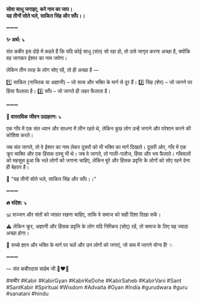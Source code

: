 **सोवा साधु जगाइए, करे नाम का जाप।**\
**यह तीनों सोते भले, साकित सिंह और साँप।।**

➖➖➖

**✨ अर्थ: ⤵**

संत कबीर इस दोहे में कहते हैं कि यदि कोई साधु (संत) सो रहा हो, तो उसे जागृत करना अच्छा है, क्योंकि वह जागकर ईश्वर का नाम जपेगा।

लेकिन तीन तरह के लोग सोए रहें, तो ही अच्छा है —

1️⃣ साकित (नास्तिक या अज्ञानी) – जो सत्य और भक्ति के मार्ग से दूर हैं।
2️⃣ सिंह (शेर) – जो जागने पर हिंसा फैलाता है।
3️⃣ साँप – जो जागते ही ज़हर फैलाता है।

➖➖➖

**🌾 वास्तविक जीवन उदाहरण: ⤵**

एक गाँव में एक संत ध्यान और साधना में लीन रहते थे, लेकिन कुछ लोग उन्हें जगाने और परेशान करने की कोशिश करते।

जब संत जागते, तो वे ईश्वर का नाम लेकर दूसरों को भी भक्ति का मार्ग दिखाते। दूसरी ओर, गाँव में एक क्रूर व्यक्ति और एक हिंसक दस्यु भी थे। जब वे जागते, तो गाली-गलौज, हिंसा और भय फैलाते। गाँववालों को महसूस हुआ कि भले लोगों को जगाना चाहिए, लेकिन बुरे और हिंसक प्रवृत्ति के लोगों को सोए रहने देना ही बेहतर है।

📜 "यह तीनों सोते भले, साकित सिंह और साँप।।"

➖➖➖

**🔥 संदेश: ⤵**

🕉️ सज्जन और संतों को जाग्रत रखना चाहिए, ताकि वे समाज को सही दिशा दिखा सकें।

⚠️ लेकिन क्रूर, अज्ञानी और हिंसक प्रवृत्ति के लोग यदि निष्क्रिय (सोए) रहें, तो समाज के लिए यह ज्यादा अच्छा होगा।

🙏 सच्चे ज्ञान और भक्ति के मार्ग पर चलें और उन लोगों को जगाएं, जो सच में जागने योग्य हैं! ✨

➖➖➖

— संत कबीरदास साहेब जी 🙏❤️💯

#कबीर #Kabir #KabirGyan #KabirKeDohe #KabirSaheb #KabirVani #Sant #SantKabir #Spiritual #Wisdom #Advaita #Gyan #India #gurudwara #guru #sanatani #hindu
